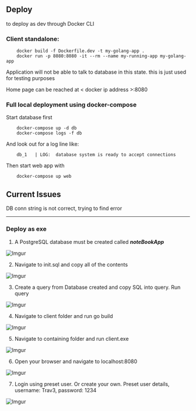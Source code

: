

## Deploy

to deploy as dev through Docker CLI

### Client standalone:

        docker build -f Dockerfile.dev -t my-golang-app .
        docker run -p 8080:8080 -it --rm --name my-running-app my-golang-app  

Application will not be able to talk to database in this state. this is just used for testing purposes

Home page can be reached at < docker ip address >:8080


### Full local deployment using docker-compose

Start database first

        docker-compose up -d db
        docker-compose logs -f db      

And look out for a log line like:

        db_1   | LOG:  database system is ready to accept connections

Then start web app with 

        docker-compose up web   



## Current Issues

DB conn string is not correct, trying to find error

---

### Deploy as exe

1. A PostgreSQL database must be created called ***noteBookApp***

![Imgur](https://i.imgur.com/nKJrXbr.png)

2. Navigate to init.sql and copy all of the contents

![Imgur](https://i.imgur.com/Efpk27p.png)

3. Create a query from Database created and copy SQL into query. Run query

![Imgur](https://i.imgur.com/evZXSDG.png)

4. Navigate to client folder and run go build

![Imgur](https://i.imgur.com/RZ8nA9P.png)

5. Navigate to containing folder and run client.exe

![Imgur](https://i.imgur.com/iFGBZhk.png)

6. Open your browser and navigate to localhost:8080

![Imgur](https://i.imgur.com/AVBuTAQ.png)

7. Login using preset user. Or create your own. Preset user details, username: Trav3, password: 1234

![Imgur](https://i.imgur.com/otfE0Qr.png)
